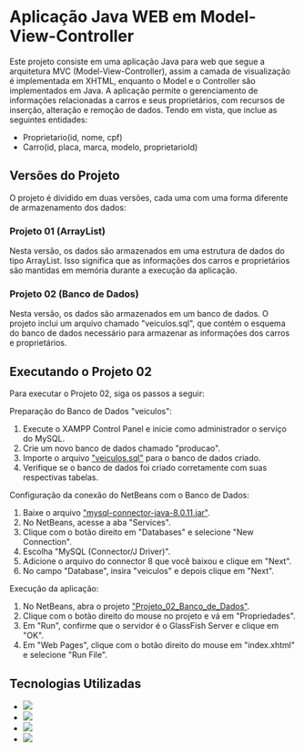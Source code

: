 # Aplicação Java WEB em Model-View-Controller

Este projeto consiste em uma aplicação Java para web que segue a arquitetura MVC (Model-View-Controller), assim a camada de visualização é implementada em XHTML, enquanto o Model e o Controller são implementados em Java. A aplicação permite o gerenciamento de informações relacionadas a carros e seus proprietários, com recursos de inserção, alteração e remoção de dados. Tendo em vista, que inclue as seguintes entidades:
- Proprietario(id, nome, cpf) 
- Carro(id, placa, marca, modelo, proprietarioId)     

## Versões do Projeto

O projeto é dividido em duas versões, cada uma com uma forma diferente de armazenamento dos dados:

### Projeto 01 (ArrayList)

Nesta versão, os dados são armazenados em uma estrutura de dados do tipo ArrayList. Isso significa que as informações dos carros e proprietários são mantidas em memória durante a execução da aplicação. 

### Projeto 02 (Banco de Dados)

Nesta versão, os dados são armazenados em um banco de dados. O projeto inclui um arquivo chamado "veiculos.sql", que contém o esquema do banco de dados necessário para armazenar as informações dos carros e proprietários.

## Executando o Projeto 02

Para executar o Projeto 02, siga os passos a seguir:

Preparação do Banco de Dados "veiculos":
1. Execute o XAMPP Control Panel e inicie como administrador o serviço do MySQL.
2. Crie um novo banco de dados chamado "producao".
3. Importe o arquivo ["veiculos.sql"](https://github.com/AlessandroVasconcelos/Aplicacao_Java_WEB_em_MVC/blob/main/Projeto%2002%20(Banco%20de%20Dados)/veiculos.sql) para o banco de dados criado.
4. Verifique se o banco de dados foi criado corretamente com suas respectivas tabelas.

Configuração da conexão do NetBeans com o Banco de Dados:
1. Baixe o arquivo ["mysql-connector-java-8.0.11.jar"](https://github.com/AlessandroVasconcelos/Aplicacao_Java_WEB_em_MVC/blob/main/Projeto%2002%20(Banco%20de%20Dados)/mysql-connector-java-8.0.11.jar).
2. No NetBeans, acesse a aba "Services".
3. Clique com o botão direito em "Databases" e selecione "New Connection".
4. Escolha "MySQL (Connector/J Driver)".
5. Adicione o arquivo do connector 8 que você baixou e clique em "Next".
6. No campo "Database", insira "veiculos" e depois clique em "Next".

Execução da aplicação:
1. No NetBeans, abra o projeto ["Projeto_02_Banco_de_Dados"](https://github.com/AlessandroVasconcelos/Aplicacao_Java_WEB_em_MVC/tree/main/Projeto%2002%20(Banco%20de%20Dados)/Projeto_02_Banco_de_Dados).
2. Clique com o botão direito do mouse no projeto e vá em "Propriedades".
3. Em "Run", confirme que o servidor é o GlassFish Server e clique em "OK".
4. Em "Web Pages", clique com o botão direito do mouse em "index.xhtml" e selecione "Run File".

## Tecnologias Utilizadas

- <a href ="https://netbeans.apache.org/download/nb13/nb13.html"><img src="https://img.shields.io/badge/IDE:%20apache%20netbeans 13-1B6AC6?style=for-the-badge&logo=apache%20netbeans%20IDE&logoColor=white"></a>
- <a href ="https://www.oracle.com/middleware/technologies/glassfish-downloads.html"><img src="https://img.shields.io/badge/Servidor%20de%20Aplica%C3%A7%C3%A3o:%20GlassFish%20Server%205.1.0-5B0AC6?style=for-the-badge&logo=apache%20netbeans%20IDE&logoColor=white"></a>
- <a href ="https://sourceforge.net/projects/xampp/files/XAMPP%20Windows/8.2.0/xampp-windows-x64-8.2.0-0-VS16-installer.exe/download"><img src="https://img.shields.io/badge/Servidor%20de%20Banco%20de%20Dados:%20XAMPP%208.2.0-600?style=for-the-badge&logo=xampp"></a>
- <a href ="https://www.oracle.com/br/java/technologies/javase/javase8-archive-downloads.html"><img src="https://img.shields.io/badge/Linguagem:%20Java%208-ED8B00?style=for-the-badge&logo=openjdk&logoColor=white"></a>
